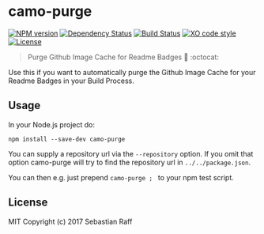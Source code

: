 # camo-purge

[![NPM version](https://badge.fury.io/js/camo-purge.svg)](http://badge.fury.io/js/camo-purge)
[![Dependency Status](https://img.shields.io/gemnasium/hobbyquaker/camo-purge.svg?maxAge=2592000)](https://gemnasium.com/github.com/hobbyquaker/camo-purge)
[![Build Status](https://travis-ci.org/hobbyquaker/camo-purge.svg?branch=master)](https://travis-ci.org/hobbyquaker/camo-purge)
[![XO code style](https://img.shields.io/badge/code_style-XO-5ed9c7.svg)](https://github.com/sindresorhus/xo)
[![License][mit-badge]][mit-url]

> Purge Github Image Cache for Readme Badges :shower: :octocat:

Use this if you want to automatically purge the Github Image Cache for your Readme Badges in your Build Process.


## Usage

In your Node.js project do:

`npm install --save-dev camo-purge`

You can supply a repository url via the `--repository` option. If you omit that option camo-purge will try to find the 
repository url in `../../package.json`.

You can then e.g. just prepend `camo-purge ; ` to your npm test script.

## License

MIT Copyright (c) 2017 Sebastian Raff

[mit-badge]: https://img.shields.io/badge/License-MIT-blue.svg?style=flat
[mit-url]: LICENSE
